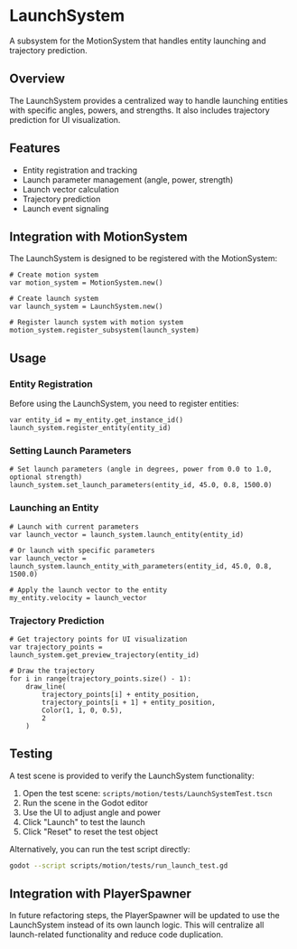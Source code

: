 # LaunchSystem

A subsystem for the MotionSystem that handles entity launching and trajectory prediction.

## Overview

The LaunchSystem provides a centralized way to handle launching entities with specific angles, powers, and strengths. It also includes trajectory prediction for UI visualization.

## Features

- Entity registration and tracking
- Launch parameter management (angle, power, strength)
- Launch vector calculation
- Trajectory prediction
- Launch event signaling

## Integration with MotionSystem

The LaunchSystem is designed to be registered with the MotionSystem:

```gdscript
# Create motion system
var motion_system = MotionSystem.new()

# Create launch system
var launch_system = LaunchSystem.new()

# Register launch system with motion system
motion_system.register_subsystem(launch_system)
```

## Usage

### Entity Registration

Before using the LaunchSystem, you need to register entities:

```gdscript
var entity_id = my_entity.get_instance_id()
launch_system.register_entity(entity_id)
```

### Setting Launch Parameters

```gdscript
# Set launch parameters (angle in degrees, power from 0.0 to 1.0, optional strength)
launch_system.set_launch_parameters(entity_id, 45.0, 0.8, 1500.0)
```

### Launching an Entity

```gdscript
# Launch with current parameters
var launch_vector = launch_system.launch_entity(entity_id)

# Or launch with specific parameters
var launch_vector = launch_system.launch_entity_with_parameters(entity_id, 45.0, 0.8, 1500.0)

# Apply the launch vector to the entity
my_entity.velocity = launch_vector
```

### Trajectory Prediction

```gdscript
# Get trajectory points for UI visualization
var trajectory_points = launch_system.get_preview_trajectory(entity_id)

# Draw the trajectory
for i in range(trajectory_points.size() - 1):
    draw_line(
        trajectory_points[i] + entity_position,
        trajectory_points[i + 1] + entity_position,
        Color(1, 1, 0, 0.5),
        2
    )
```

## Testing

A test scene is provided to verify the LaunchSystem functionality:

1. Open the test scene: `scripts/motion/tests/LaunchSystemTest.tscn`
2. Run the scene in the Godot editor
3. Use the UI to adjust angle and power
4. Click "Launch" to test the launch
5. Click "Reset" to reset the test object

Alternatively, you can run the test script directly:

```bash
godot --script scripts/motion/tests/run_launch_test.gd
```

## Integration with PlayerSpawner

In future refactoring steps, the PlayerSpawner will be updated to use the LaunchSystem instead of its own launch logic. This will centralize all launch-related functionality and reduce code duplication.
